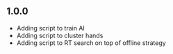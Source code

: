 1.0.0
-----

* Adding script to train AI
* Adding script to cluster hands
* Adding script to RT search on top of offline strategy
